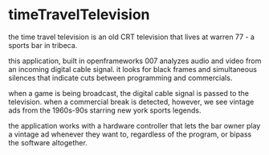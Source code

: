 # timeTravelTelevision

the time travel television is an old CRT television that lives at warren 77 - a sports bar in tribeca. 

this application, built in openframeworks 007 analyzes audio and video from an incoming digital cable signal. it looks for black frames and simultaneous silences that indicate cuts between programming and commercials.

when a game is being broadcast, the digital cable signal is passed to the television. when a commercial break is detected, however, we see vintage ads from the 1960s-90s starring new york sports legends.

the application works with a hardware controller that lets the bar owner play a vintage ad whenever they want to, regardless of the program, or bipass the software altogether.
